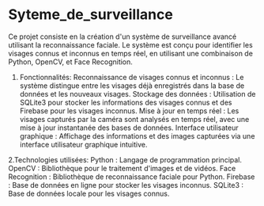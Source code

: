 # Syteme_de_surveillance
Ce projet consiste en la création d'un système de surveillance avancé utilisant la reconnaissance faciale. Le système est conçu pour identifier les visages connus et inconnus en temps réel, en utilisant une combinaison de Python, OpenCV, et Face Recognition.

1. Fonctionnalités: 
  Reconnaissance de visages connus et inconnus : Le système distingue entre les visages déjà enregistrés dans la base de données et les nouveaux visages.
  Stockage des données : Utilisation de SQLite3 pour stocker les informations des visages connus et des Firebase pour les visages inconnus.
  Mise à jour en temps réel : Les visages capturés par la caméra sont analysés en temps réel, avec une mise à jour instantanée des bases de données.
  Interface utilisateur graphique : Affichage des informations et des images capturées via une interface utilisateur graphique intuitive.

2.Technologies utilisées: 
  Python : Langage de programmation principal.
  OpenCV : Bibliothèque pour le traitement d'images et de vidéos.
  Face Recognition : Bibliothèque de reconnaissance faciale pour Python.
  Firebase : Base de données en ligne pour stocker les visages inconnus.
  SQLite3 : Base de données locale pour les visages connus.
